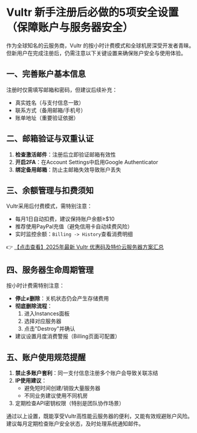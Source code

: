 # Vultr 新手注册后必做的5项安全设置（保障账户与服务器安全）

作为全球知名的云服务商，Vultr 的按小时计费模式和全球机房深受开发者青睐。但新用户在完成注册后，仍需注意以下关键设置来确保账户安全与使用体验。

## 一、完善账户基本信息
注册时仅需填写邮箱和密码，但建议后续补充：
- 真实姓名（与支付信息一致）
- 联系方式（备用邮箱/手机号）
- 账单地址（重要验证依据）

## 二、邮箱验证与双重认证
1. **检查激活邮件**：注册后立即验证邮箱有效性
2. **开启2FA**：在Account Settings中启用Google Authenticator
3. **绑定备用邮箱**：防止主邮箱失效导致账户丢失

## 三、余额管理与扣费须知
Vultr采用后付费模式，需特别注意：
- 每月1日自动扣费，建议保持账户余额≥$10
- 推荐使用PayPal充值（避免信用卡自动续费风险）
- 实时监控余额：`Billing -> History`查看消费明细

👉 [【点击查看】2025年最新 Vultr 优惠码及特价云服务器方案汇总](https://bit.ly/VuLtr)

## 四、服务器生命周期管理
按小时计费需特别注意：
- **停止≠删除**：关机状态仍会产生存储费用
- **彻底删除流程**：
  1. 进入Instances面板
  2. 选择对应服务器
  3. 点击"Destroy"并确认
- 建议设置月度消费警报（Billing页面可配置）

## 五、账户使用规范提醒
1. **禁止多账户套利**：同一支付信息注册多个账户会导致关联冻结
2. **IP使用建议**：
   - 避免短时间创建/销毁大量服务器
   - 不同业务建议使用不同机房
3. 定期检查API密钥权限（特别是团队协作场景）

通过以上设置，既能享受Vultr高性能云服务器的便利，又能有效规避账户风险。建议每月定期检查账户安全状态，及时处理系统通知邮件。